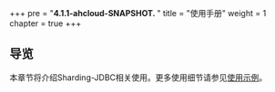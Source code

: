 +++
pre = "<b>4.1.1-ahcloud-SNAPSHOT. </b>"
title = "使用手册"
weight = 1
chapter = true
+++

## 导览

本章节将介绍Sharding-JDBC相关使用。更多使用细节请参见[使用示例](https://github.com/apache/shardingsphere-example)。
